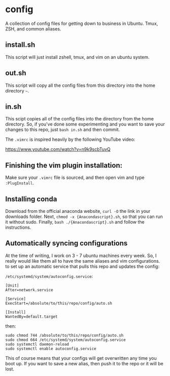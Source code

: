 # config
A collection of config files for getting down to business in Ubuntu. Tmux, ZSH, and common aliases.

## install.sh
This script will just install zshell, tmux, and vim on an ubuntu system.

## out.sh
This script will copy all the config files from this directory into the home directory `~`.

## in.sh
This scipt copies all of the config files into the directory from the home directory.
So, if you've done some experimenting and you want to save your changes to this repo,
just `bash in.sh` and then commit.

The `.vimrc` is inspired heavily by the following YouTube video:

https://www.youtube.com/watch?v=n9k9scbTuvQ

## Finishing the vim plugin installation:

Make sure your `.vimrc` file is sourced, and then open vim and type `:PlugInstall`.

## Installing conda
Download from the official anaconda website, `curl -O` the link in your downloads folder.
Next, `chmod -x {Anacondascript}.sh`, so that you can run it without sudo.
Finally, `bash ./{Anacondascript}.sh` and follow the instructions.


## Automatically syncing configurations

At the time of writing, I work on 3 - 7 ubuntu machines every week.
So, I really would like them all to have the same aliases and vim configurations.
to set up an automatic service that pulls this repo and updates the config:

`/etc/systemd/system/autoconfig.service`:
```
[Unit]
After=network.service

[Service]
ExecStart=/absolute/to/this/repo/config/auto.sh

[Install]
WantedBy=default.target
```

then:

```
sudo chmod 744 /absolute/to/this/repo/config/auto.sh
sudo chmod 664 /etc/systemd/system/autoconfig.service
sudo systemctl daemon-reload
sudo systemctl enable autoconfig.service
```

This of course means that your configs will get overwritten any time you boot up. If you want to save a new alias, then push it to the repo or it will be lost.
